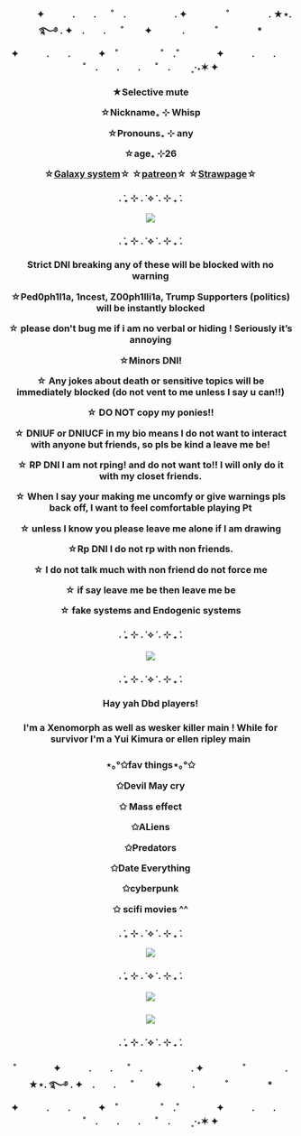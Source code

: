 <h3 align="center"> 　　　✦　　　.　　. 　 ˚　.　　　　　 . ✦　　　 　˚　　　　 . ★⋆. ࿐࿔            . ✦　.　　. 　 ˚　 　✦
　　　.   　　˚　　 　　*　　 　　✦　　　.　　.　　　✦　˚ 　　　　 ˚　.˚　　　　✦　　　.　　. 　 ˚　.　　.　　. 　 ˚　.　　   ˳·˖✶   ✦　　
<h3 align="center"> ★Selective mute

☆Nickname₊ ⊹ Whisp

☆Pronouns₊ ⊹ any

☆age₊ ⊹26

☆[Galaxy system](https://pluralkit.xyz/s/ucahsy)☆
☆[patreon](https://www.patreon.com/c/whispycrispy)☆
☆[Strawpage](https://whisp.straw.page)☆
<h3 align="center">. ݁₊ ⊹ . ݁ ⟡ ݁ . ⊹ ₊ ݁.
  
<p align="center">
  <img src=https://i.pinimg.com/1200x/41/97/f7/4197f7d555182617e7c7b882937e0ab1.jpg>

  
  <h3 align="center">. ݁₊ ⊹ . ݁ ⟡ ݁ . ⊹ ₊ ݁.
  
   <h3 align="center"> Strict DNI breaking any of these will be blocked with no warning

☆Ped0ph1l1a, 1ncest, Z00ph1lli1a, Trump Supporters (politics) will be instantly blocked

☆ please don't bug me if i am no verbal or hiding ! Seriously it’s annoying

☆Minors DNI!

☆ Any jokes about death or sensitive topics will be immediately blocked (do not vent to me unless I say u can!!)

☆ DO NOT copy my ponies!!

☆ DNIUF or DNIUCF in my bio means I do not want to interact with anyone but friends, so pls be kind a leave me be!

☆ RP DNI I am not rping! and do not want to!! I will only do it with my closet friends.

☆ When I say your making me uncomfy or give warnings pls back off, I want to feel comfortable playing Pt

☆ unless I know you please leave me alone if I am drawing

☆Rp DNI I do not rp with non friends.

☆ I do not talk much with non friend do not force me

☆ if say leave me be then leave me be

☆ fake systems and Endogenic systems
 <h3 align="center">. ݁₊ ⊹ . ݁ ⟡ ݁ . ⊹ ₊ ݁.
  
 <h5 align="center">
  <img src=https://pbs.twimg.com/media/GzHP4g4XUAA4Xrd?format=jpg&name=900x900 >
   
 <h3 align="center">. ݁₊ ⊹ . ݁ ⟡ ݁ . ⊹ ₊ ݁.
  
 <h3 align="center"> Hay yah Dbd players!
   
 <h3 align="center"> I'm a Xenomorph as well as wesker killer main ! While for survivor I'm a Yui Kimura or ellen ripley main

<h3 align="center"> ⋆｡°✩fav things⋆｡°✩

  
✩Devil May cry

✩ Mass effect

✩ALiens 

✩Predators

✩Date Everything

✩cyberpunk

✩ scifi movies ^^
    <h3 align="center">. ݁₊ ⊹ . ݁ ⟡ ݁ . ⊹ ₊ ݁.
    
   <img src=https://camo.githubusercontent.com/6d675ede520204f592aa66927e807f011c6c2af43e21013c86710647d4ce59f3/68747470733a2f2f707265766965772e726564642e69742f7237756a6f31643637306a66312e6a7065673f77696474683d3634302663726f703d736d617274266175746f3d7765627026733d33363733383164306561356232346536626662623231336535613330376633616630663335663037>
 <h3 align="center">. ݁₊ ⊹ . ݁ ⟡ ݁ . ⊹ ₊ ݁.
   <h5 align="center">
<img src=https://64.media.tumblr.com/ccf727379da594a7ee2bf33751f0c426/tumblr_oud3yuOuqa1qbxh0uo1_500.gif>
       <h5 align="center">
         



  
  <img src=https://i.pinimg.com/originals/2d/1c/37/2d1c370d6a87403cdad869b136054a1e.gif>
  
<h3 align="center">. ݁₊ ⊹ . ݁ ⟡ ݁ . ⊹ ₊ ݁.
<h3 align="center"> ˚　　　　✦　　　.　　. 　 ˚　.　　　　　 . ✦　　　 　˚　　　　 . ★⋆. ࿐࿔            . ✦　.　　. 　 ˚　 　✦
　　　.   　　˚　　 　　*　　 　　✦　　　.　　.　　　✦　˚ 　　　　 ˚　.˚　　　　✦　　　.　　. 　 ˚　.　　.　　. 　 ˚　.　　   ˳·˖✶   ✦　　

<!--
**whispycrispy/whispycrispy** is a ✨ _special_ ✨ repository because its `README.md` (this file) appears on your GitHub profile.

Here are some ideas to get you started:

- 🔭 I’m currently working on ...
- 🌱 I’m currently learning ...
- 👯 I’m looking to collaborate on ...
- 🤔 I’m looking for help with ...
- 💬 Ask me about ...
- 📫 How to reach me: ...
- 😄 Pronouns: ...
- ⚡ Fun fact: ...
-->
